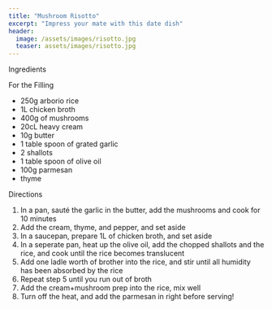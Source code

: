 ```yaml
---
title: "Mushroom Risotto"
excerpt: "Impress your mate with this date dish"
header:
  image: /assets/images/risotto.jpg
  teaser: assets/images/risotto.jpg
---
```

Ingredients

For the Filling
* 250g arborio rice
* 1L chicken broth 
* 400g of mushrooms  
* 20cL heavy cream 
* 10g butter
* 1 table spoon of grated garlic 
* 2 shallots 
* 1 table spoon of olive oil 
* 100g parmesan 
* thyme 

Directions

1. In a pan, sauté the garlic in the butter, add the mushrooms and cook for 10 minutes 
2. Add the cream, thyme, and pepper, and set aside 
3. In a saucepan, prepare 1L of chicken broth, and set aside 
4. In a seperate pan, heat up the olive oil, add the chopped shallots and the rice, and cook until the rice becomes translucent
5. Add one ladle worth of brother into the rice, and stir until all humidity has been absorbed by the rice
6. Repeat step 5 until you run out of broth 
7. Add the cream+mushroom prep into the rice, mix well
8. Turn off the heat, and add the parmesan in right before serving! 
